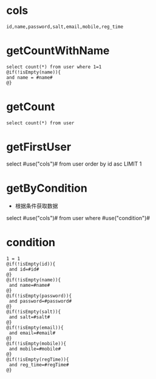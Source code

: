 cols
===
    id,name,password,salt,email,mobile,reg_time

getCountWithName
===
    select count(*) from user where 1=1
    @if(!isEmpty(name)){
    and name = #name#
    @}

getCount
===
    select count(*) from user

getFirstUser
===
select #use("cols")# from user order by id asc LIMIT 1

getByCondition
===
* 根据条件获取数据

select #use("cols")# from user  where  #use("condition")#

condition
===

	1 = 1  
	@if(!isEmpty(id)){
	 and id=#id#
	@}
	@if(!isEmpty(name)){
	 and name=#name#
	@}
	@if(!isEmpty(password)){
	 and password=#password#
	@}
	@if(!isEmpty(salt)){
	 and salt=#salt#
	@}
	@if(!isEmpty(email)){
	 and email=#email#
	@}
	@if(!isEmpty(mobile)){
	 and mobile=#mobile#
	@}
	@if(!isEmpty(regTime)){
	 and reg_time=#regTime#
	@}
